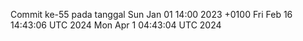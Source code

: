 Commit ke-55 pada tanggal Sun Jan 01 14:00 2023 +0100
Fri Feb 16 14:43:06 UTC 2024
Mon Apr  1 04:43:04 UTC 2024
